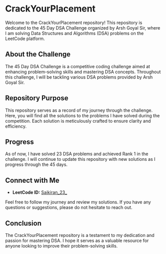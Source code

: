 # CrackYourPlacement

Welcome to the CrackYourPlacement repository! This repository is dedicated to the 45 Day DSA Challenge organized by Arsh Goyal Sir, where I am solving Data Structures and Algorithms (DSA) problems on the LeetCode platform.

## About the Challenge

The 45 Day DSA Challenge is a competitive coding challenge aimed at enhancing problem-solving skills and mastering DSA concepts. Throughout this challenge, I will be tackling various DSA problems provided by Arsh Goyal Sir.

## Repository Purpose

This repository serves as a record of my journey through the challenge. Here, you will find all the solutions to the problems I have solved during the competition. Each solution is meticulously crafted to ensure clarity and efficiency.


## Progress

As of now, I have solved 23 DSA problems and achieved Rank 1 in the challenge. I will continue to update this repository with new solutions as I progress through the 45 days.

## Connect with Me

- **LeetCode ID:** [Saikiran_23_]([https://leetcode.com/u/Saikiran_23_/])


Feel free to follow my journey and review my solutions. If you have any questions or suggestions, please do not hesitate to reach out.

## Conclusion

The CrackYourPlacement repository is a testament to my dedication and passion for mastering DSA. I hope it serves as a valuable resource for anyone looking to improve their problem-solving skills.
